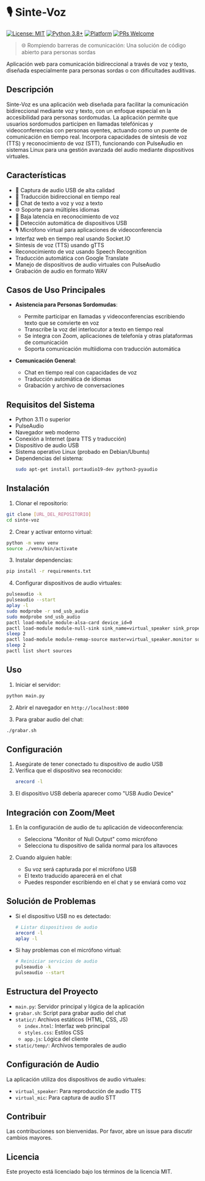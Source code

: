# 🎙️ Sinte-Voz

[![License: MIT](https://img.shields.io/badge/License-MIT-yellow.svg)](https://opensource.org/licenses/MIT)
[![Python 3.8+](https://img.shields.io/badge/python-3.8+-blue.svg)](https://www.python.org/downloads/)
[![Platform](https://img.shields.io/badge/platform-linux-lightgrey.svg)](https://www.linux.org/)
[![PRs Welcome](https://img.shields.io/badge/PRs-welcome-brightgreen.svg)](http://makeapullrequest.com)

> 🌐 Rompiendo barreras de comunicación: Una solución de código abierto para personas sordas

Aplicación web para comunicación bidireccional a través de voz y texto, diseñada especialmente para personas sordas o con dificultades auditivas.

## Descripción
Sinte-Voz es una aplicación web diseñada para facilitar la comunicación bidireccional mediante voz y texto, con un enfoque especial en la accesibilidad para personas sordomudas. La aplicación permite que usuarios sordomudos participen en llamadas telefónicas y videoconferencias con personas oyentes, actuando como un puente de comunicación en tiempo real. Incorpora capacidades de síntesis de voz (TTS) y reconocimiento de voz (STT), funcionando con PulseAudio en sistemas Linux para una gestión avanzada del audio mediante dispositivos virtuales.

## Características

- 🎤 Captura de audio USB de alta calidad
- 🔄 Traducción bidireccional en tiempo real
- 💬 Chat de texto a voz y voz a texto
- 🌐 Soporte para múltiples idiomas
- 🎯 Baja latencia en reconocimiento de voz
- 🔌 Detección automática de dispositivos USB
- 🎙️ Micrófono virtual para aplicaciones de videoconferencia
- Interfaz web en tiempo real usando Socket.IO
- Síntesis de voz (TTS) usando gTTS
- Reconocimiento de voz usando Speech Recognition
- Traducción automática con Google Translate
- Manejo de dispositivos de audio virtuales con PulseAudio
- Grabación de audio en formato WAV

## Casos de Uso Principales
- **Asistencia para Personas Sordomudas**:
  - Permite participar en llamadas y videoconferencias escribiendo texto que se convierte en voz
  - Transcribe la voz del interlocutor a texto en tiempo real
  - Se integra con Zoom, aplicaciones de telefonía y otras plataformas de comunicación
  - Soporta comunicación multiidioma con traducción automática

- **Comunicación General**:
  - Chat en tiempo real con capacidades de voz
  - Traducción automática de idiomas
  - Grabación y archivo de conversaciones

## Requisitos del Sistema
- Python 3.11 o superior
- PulseAudio
- Navegador web moderno
- Conexión a Internet (para TTS y traducción)
- Dispositivo de audio USB
- Sistema operativo Linux (probado en Debian/Ubuntu)
- Dependencias del sistema:
  ```bash
  sudo apt-get install portaudio19-dev python3-pyaudio
  ```

## Instalación

1. Clonar el repositorio:
```bash
git clone [URL_DEL_REPOSITORIO]
cd sinte-voz
```

2. Crear y activar entorno virtual:
```bash
python -m venv venv
source ./venv/bin/activate
```

3. Instalar dependencias:
```bash
pip install -r requirements.txt
```

4. Configurar dispositivos de audio virtuales:
```bash
pulseaudio -k
pulseaudio --start
aplay -l
sudo modprobe -r snd_usb_audio
sudo modprobe snd_usb_audio
pactl load-module module-alsa-card device_id=0
pactl load-module module-null-sink sink_name=virtual_speaker sink_properties=device.description="Virtual_Speaker"
sleep 2
pactl load-module module-remap-source master=virtual_speaker.monitor source_properties=device.description="Virtual_Microphone_Input"
sleep 2
pactl list short sources
```

## Uso

1. Iniciar el servidor:
```bash
python main.py
```

2. Abrir el navegador en `http://localhost:8000`

3. Para grabar audio del chat:
```bash
./grabar.sh
```

## Configuración

1. Asegúrate de tener conectado tu dispositivo de audio USB
2. Verifica que el dispositivo sea reconocido:
   ```bash
   arecord -l
   ```
3. El dispositivo USB debería aparecer como "USB Audio Device"

## Integración con Zoom/Meet

1. En la configuración de audio de tu aplicación de videoconferencia:
   - Selecciona "Monitor of Null Output" como micrófono
   - Selecciona tu dispositivo de salida normal para los altavoces

2. Cuando alguien hable:
   - Su voz será capturada por el micrófono USB
   - El texto traducido aparecerá en el chat
   - Puedes responder escribiendo en el chat y se enviará como voz

## Solución de Problemas

- Si el dispositivo USB no es detectado:
  ```bash
  # Listar dispositivos de audio
  arecord -l
  aplay -l
  ```

- Si hay problemas con el micrófono virtual:
  ```bash
  # Reiniciar servicios de audio
  pulseaudio -k
  pulseaudio --start
  ```

## Estructura del Proyecto
- `main.py`: Servidor principal y lógica de la aplicación
- `grabar.sh`: Script para grabar audio del chat
- `static/`: Archivos estáticos (HTML, CSS, JS)
  - `index.html`: Interfaz web principal
  - `styles.css`: Estilos CSS
  - `app.js`: Lógica del cliente
- `static/temp/`: Archivos temporales de audio

## Configuración de Audio
La aplicación utiliza dos dispositivos de audio virtuales:
- `virtual_speaker`: Para reproducción de audio TTS
- `virtual_mic`: Para captura de audio STT

## Contribuir

Las contribuciones son bienvenidas. Por favor, abre un issue para discutir cambios mayores.

## Licencia

Este proyecto está licenciado bajo los términos de la licencia MIT.
